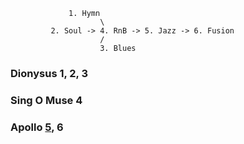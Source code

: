                  1. Hymn
                        \
             2. Soul -> 4. RnB -> 5. Jazz -> 6. Fusion
                        /
                        3. Blues 

### Dionysus 1, 2, 3
### Sing O Muse 4
### Apollo [5](https://brucebarone.com/wp-content/uploads/2021/02/48718-teacup190803.jpg), 6
